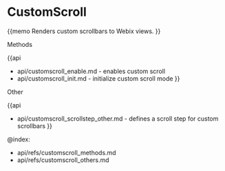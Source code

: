 CustomScroll 
=============

{{memo Renders custom scrollbars to Webix views. }}


<div class='h2'>Methods</div>

{{api
- api/customscroll_enable.md - enables custom scroll
- api/customscroll_init.md - initialize custom scroll mode
}}





<div class='h2'>Other</div>


{{api
- api/customscroll_scrollstep_other.md - defines a scroll step for custom scrollbars
}}


@index:
- api/refs/customscroll_methods.md
- api/refs/customscroll_others.md


